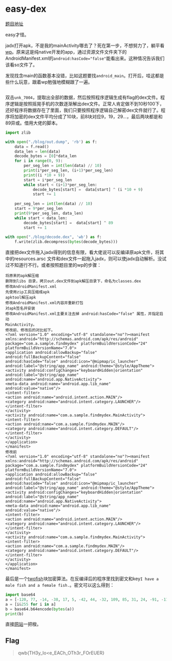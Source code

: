 # easy-dex

[题目地址](https://adworld.xctf.org.cn/challenges/details?hash=d023a5b6-dcb0-4da2-8b46-0851c422cb0c_2&task_category_id=6)

easy才怪。

jadx打开apk，不是我的mainActivity哪去了？死在第一步，不想努力了，躺平看[wp](https://blog.csdn.net/qq_39736559/article/details/127321843)。原来这是纯native开发的app，通过资源文件文件夹下的AndroidManifest.xml的`android:hasCode="false"`能看出来。这种情况告诉我们该看so文件了。

发现找含main的函数基本没错，比如这题要找`android_main`。打开后，哇这都是些什么玩意，跟着wp勉强地模糊跟了一遍。

```c
```

双击`unk_7004`，提取出全部的数据，然后按照程序逻辑生成有flag的dex文件。程序逻辑是按照摇晃手机的次数逐渐解出dex文件。正常人肯定做不到10秒100下，还好程序将数据存在了里面，我们只要按照程序逻辑自己解密dex文件就行了。程序将加密的dex文件平均分成了10块，前8块对应9，19，29...，最后两块都是和89异或。借用大佬的脚本。

```python
import zlib

with open("./blog/out.dump", 'rb') as f:
    data = f.read()
    data_len = len(data)
    decode_bytes = [0]*data_len
    for i in range(0, 9):
        per_seg_len = int(len(data) // 10)
        print(i*per_seg_len, (i+1)*per_seg_len)
        print((i *10 + 9))
        start = i*per_seg_len
        while start < (i+1)*per_seg_len:
            decode_bytes[start] =  data[start] ^ (i *10 + 9)
            start += 1
    
    per_seg_len = int(len(data) // 10)
    start = 9*per_seg_len
    print(9*per_seg_len, data_len)
    while start < data_len:
        decode_bytes[start] =  data[start] ^ 89
        start += 1
    
with open("./blog/decode.dex", 'wb') as f:
    f.write(zlib.decompress(bytes(decode_bytes)))
```

直接把dex文件拖入jadx得到的信息有限，看大佬说可以反编译原apk文件，将其中的resources.arsc 文件和dex文件一起拖入jadx，则可以使jadx自动解析。没试过不知道行不行。或者按照题目里的wp的步骤：

```
将原来的apk解压缩
删除到libs 目录，拷贝out.dex文件到apk解压目录下，命名为classes.dex
修改AndroidManifest.xml
先使用zip工具压缩成apk
apktool解压apk
修改AndroidManifest.xml内容并重新打包
对apk签名并安装
修改AndroidManifest.xml主要关注去掉 android:hasCode="false" 属性，并指定启动
MainActivity。
修改前、修改后的对比如下。
<?xml version="1.0" encoding="utf-8" standalone="no"?><manifest
xmlns:android="http://schemas.android.com/apk/res/android"
package="com.a.sample.findmydex" platformBuildVersionCode="24"
platformBuildVersionName="7.0">
<application android:allowBackup="false" android:fullBackupContent="false"
android:hasCode="false" android:icon="@mipmap/ic_launcher"
android:label="@string/app_name" android:theme="@style/AppTheme">
<activity android:configChanges="keyboardHidden|orientation"
android:label="@string/app_name" android:name="android.app.NativeActivity">
<meta-data android:name="android.app.lib_name" android:value="native"/>
<intent-filter>
<action android:name="android.intent.action.MAIN"/>
<category android:name="android.intent.category.LAUNCHER"/>
</intent-filter>
</activity>
<activity android:name="com.a.sample.findmydex.MainActivity">
<intent-filter>
<action android:name="com.a.sample.findmydex.MAIN"/>
<category android:name="android.intent.category.DEFAULT"/>
</intent-filter>
</activity>
</application>
</manifest>
修改前
<?xml version="1.0" encoding="utf-8" standalone="no"?><manifest
xmlns:android="http://schemas.android.com/apk/res/android"
package="com.a.sample.findmydex" platformBuildVersionCode="24"
platformBuildVersionName="7.0">
<application android:allowBackup="false" android:fullBackupContent="false"
android:hasCode="false" android:icon="@mipmap/ic_launcher"
android:label="@string/app_name" android:theme="@style/AppTheme">
<activity android:configChanges="keyboardHidden|orientation"
android:label="@string/app_name" android:name="android.app.NativeActivity">
<meta-data android:name="android.app.lib_name" android:value="native"/>
<intent-filter>
<action android:name="android.intent.action.MAIN"/>
<category android:name="android.intent.category.LAUNCHER"/>
</intent-filter>
</activity>
<activity android:name="com.a.sample.findmydex.MainActivity">
<intent-filter>
<action android:name="com.a.sample.findmydex.MAIN"/>
<category android:name="android.intent.category.DEFAULT"/>
</intent-filter>
</activity>
</application>
</manifest>
```

最后是一个[twofish](https://xz.aliyun.com/t/5807)块加密算法。在反编译后的程序里找到密文和key`I have a male fish and a female fish.`。密文可以这么得到：

```python
import base64
a = [-120, 77, -14, -38, 17, 5, -42, 44, -32, 109, 85, 31, 24, -91, -112, -83, 64, -83, -128, 84, 5, -94, -98, -30, 18, 70, -26, 71, 5, -99, -62, -58, 117, 29, -44, 6, 112, -4, 81, 84, 9, 22, -51, 95, -34, 12, 47, 77]
a = [i&255 for i in a]
b = base64.b64encode(bytes(a))
print(b)
```

直接[网站](http://tool.chacuo.net/crypttwofish)一把梭。

## Flag
> qwb{TH3y_Io<e_EACh_OTh3r_FOrEUER}